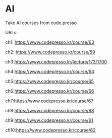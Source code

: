 # AI
Take AI courses from code.presso 
 
 URLs:
 
 ch1. https://www.codepresso.kr/course/63
 
 ch2: https://www.codepresso.kr/course/59
 
 ch3:https://www.codepresso.kr/lecture/173/1700
 
 ch4:https://www.codepresso.kr/course/64
 
 ch5:https://www.codepresso.kr/course/65
 
 ch6:https://www.codepresso.kr/course/66
 
 ch7:https://www.codepresso.kr/course/67
 
 ch8:https://www.codepresso.kr/course/68
 
 ch9:https://www.codepresso.kr/course/61
 
 ch10:https://www.codepresso.kr/course/62
